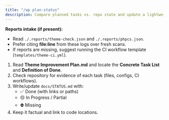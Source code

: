 ```yaml
---
title: "/wp plan-status"
description: Compare planned tasks vs. repo state and update a lightweight status file.
---
```

**Reports intake (if present):**
- Read `./.reports/theme-check.json` and `./.reports/phpcs.json`.
- Prefer citing **file:line** from these logs over fresh scans.
- If reports are missing, suggest running the CI workflow template (`templates/theme-ci.yml`).



1) Read **Theme Improvement Plan.md** and locate the **Concrete Task List** and **Definition of Done**.
2) Check repository for evidence of each task (files, configs, CI workflows).
3) Write/update `docs/STATUS.md` with:
   - ✅ Done (with links or paths)
   - 🟡 In Progress / Partial
   - ⛔ Missing
4) Keep it factual and link to code locations.
